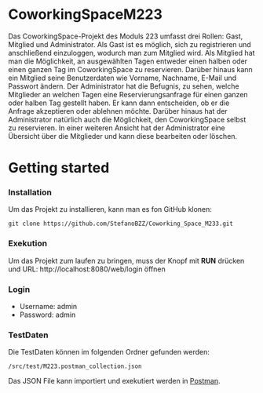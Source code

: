 # CoworkingSpaceM223
Das CoworkingSpace-Projekt des Moduls 223 umfasst drei Rollen: Gast, Mitglied und Administrator. Als Gast ist es möglich, sich zu registrieren und anschließend einzuloggen, wodurch man zum Mitglied wird. Als Mitglied hat man die Möglichkeit, an ausgewählten Tagen entweder einen halben oder einen ganzen Tag im CoworkingSpace zu reservieren. Darüber hinaus kann ein Mitglied seine Benutzerdaten wie Vorname, Nachname, E-Mail und Passwort ändern.
Der Administrator hat die Befugnis, zu sehen, welche Mitglieder an welchen Tagen eine Reservierungsanfrage für einen ganzen oder halben Tag gestellt haben. Er kann dann entscheiden, ob er die Anfrage akzeptieren oder ablehnen möchte. Darüber hinaus hat der Administrator natürlich auch die Möglichkeit, den CoworkingSpace selbst zu reservieren. In einer weiteren Ansicht hat der Administrator eine Übersicht über die Mitglieder und kann diese bearbeiten oder löschen. 
# Getting started
### Installation
Um das Projekt zu installieren, kann man es fon GitHub klonen: 
```
git clone https://github.com/StefanoBZZ/Coworking_Space_M233.git
```
### Exekution 
Um das Projekt zum laufen zu bringen, muss der Knopf mit **RUN** drücken und URL: http://localhost:8080/web/login öffnen

### Login
- Username: admin
- Password: admin

### TestDaten
Die TestDaten können im folgenden Ordner gefunden werden: 
```
/src/test/M223.postman_collection.json
```
Das JSON File kann importiert und exekutiert werden in [Postman](https://www.postman.com/).
